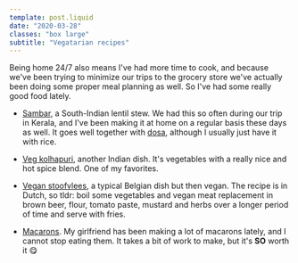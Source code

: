 ```yaml
---
template: post.liquid
date: "2020-03-28"
classes: "box large"
subtitle: "Vegatarian recipes"
---
```


Being home 24/7 also means I've had more time to cook, and because we've been trying to minimize our trips to the grocery store we've actually been doing some proper meal planning as well. So I've had some really good food lately.

- [Sambar](https://www.vegrecipesofindia.com/sambhar-recipe-a-method-made-easy/), a South-Indian lentil stew. We had this so often during our trip in Kerala, and I've been making it at home on a regular basis these days as well. It goes well together with [dosa](https://www.thespruceeats.com/how-to-make-dosa-1957716), although I usually just have it with rice.

- [Veg kolhapuri](https://www.vegrecipesofindia.com/veg-kolhapuri-recipe/), another Indian dish. It's vegetables with a really nice and hot spice blend. One of my favorites.

- [Vegan stoofvlees](https://wateetjedanwel.nl/patatje-vegan-stoofvlees/), a typical Belgian dish but then vegan. The recipe is in Dutch, so tldr: boil some vegetables and vegan meat replacement in brown beer, flour, tomato paste, mustard and herbs over a longer period of time and serve with fries.

- [Macarons](https://sallysbakingaddiction.com/step-by-step-guide-to-french-macarons/). My girlfriend has been making a lot of macarons lately, and I cannot stop eating them. It takes a bit of work to make, but it's **SO** worth it 😋